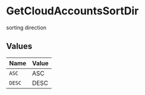 # GetCloudAccountsSortDir

sorting direction


## Values

| Name   | Value  |
| ------ | ------ |
| `ASC`  | ASC    |
| `DESC` | DESC   |